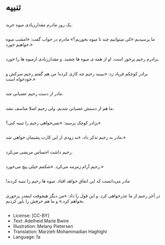 # تنبیه

##
یک روز مادرم مقدارزیادی میوه خرید.

##
ما پرسیدیم «کی میتوانیم چند تا میوه بخوریم؟» مادرم در جواب گفت: «امشب میوه خواهیم خورد.»

##
برادرم رحیم پرخور است. او از همه ی میوه ها چشید. و مقدارزیادی ازمیوه ها را خورد.

##
برادر کوچکم فریاد زد: «ببینید رحیم چه کاری کرده! من هم گفتم رحیم سرکش و خودخواه است.»

##
مادر از دست رحیم عصبانی شد.

##
ما هم از دستش عصبانی شدیم. ولی رحیم اصلا متاسف نشد.

##
برادر کوچک پرسید: «نمی‌خواهی رحیم را تنبیه کنی؟»

##
مادر به رحیم تذکر داد، «به زودی از این کارت پشیمان خواهی شد.»

##
رحیم داشت احساس مریضی می‌کرد.

##
رحیم آرام زمزمه می‌کرد. «شکمم خیلی پیچ می‌خورد.»

##
!مادر می‌دانست که این اتفاق خواهد افتاد. میوه ها رحیم را تنبیه کردند

##
در آخر رحیم از ما عذرخواهی کرد. و این قول را داد: «من دیگر هیچوقت اینقدر پرخوری نخواهم کرد.» و ما هم حرفش را باور کردیم.

##
* License: [CC-BY]
* Text: Adelheid Marie Bwire
* Illustration: Melany Pietersen
* Translation: Marzieh Mohammadian Haghighi
* Language: fa
